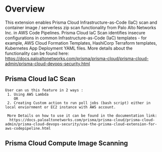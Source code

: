 <h1>Overview</h1>


This extension enables Prisma Cloud Infrastructure-as-Code (IaC) scan and container image / serverless zip scan functionality from Palo Alto Networks Inc. in AWS Code Pipelines. Prisma Cloud IaC Scan identifies insecure configurations in common Infrastructure-as-Code (IaC) templates - for example, AWS Cloud Formation Templates, HashiCorp Terraform templates, Kubernetes App Deployment YAML files. More details about the functionality can be found here: https://docs.paloaltonetworks.com/prisma/prisma-cloud/prisma-cloud-admin/prisma-cloud-devops-security.html


  <h2>Prisma Cloud IaC Scan</h2>
  
    User can us this feature in 2 ways :
     1. Using AWS Lambda 
        OR
     2. Creating Custom action to run poll jobs (bash script) either in local enviornment or EC2 instance with AWS account.
     
     More Details on how to use it can be found in the documentation link:
      https://docs.paloaltonetworks.com/prisma/prisma-cloud/prisma-cloud-admin/prisma-cloud-devops-security/use-the-prisma-cloud-extension-for-aws-codepipeline.html
      
      
  <h2>Prisma Cloud Compute Image Scanning</h2>
